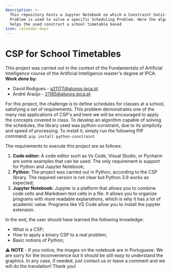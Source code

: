 ```yaml
---
description: >-
  This repository hosts a Jupyter Notebook on which a Constraint Satisfaction
  Problem is used to solve a specific Scheduling Problem. Here the algorithm
  helps the used construct a school timetable based
icon: calendar-days
---
```


# CSP for School Timetables

This project was carried out in the context of the Fundamentals of Artificial Intelligence course of the Artificial Intelligence master's degree at IPCA.\
**Work done by:**

* David Rodigues - a21177@alunos.ipca.pt
* André Araújo - 21185@alunos.ipca.pt

For this project, the challenge is to define schedules for classes at a school, satisfying a set of requirements. This problem demonstrates one of the many real applications of CSP's and here we will be encouraged to apply the concepts covered in class. To develop an algorithm capable of solving the schedules, the library used was python-constraint, due to its simplicity and speed of processing. To install it, simply run the following PIP command: `pip install python-constraint`

The requirements to execute this project are as follows:

1. **Code editor:** A code editor such as Vs Code, Visual Studio, or Pycharm are some examples that can be used. The only requirement is support for Python and Jupyter Notebook;
2. **Python:** The project was carried out in Python, according to the CSP library. The required version is not clear but Python 3.9 works as expected;
3. **Jupyter Notebook:** Jupyter is a platform that allows you to combine code cells and Markdown text cells in a file. It allows you to organize programs with more readable explanations, which is why it has a lot of academic value. Programs like VS Code allow you to install the jupyter extension.

In the end, the user should have learned the following knowledge:

* What is a CSP;
* How to apply a binary CSP to a real problem;
* Basic notions of Python;

⚠️ **NOTE** - If you notice, the images on the notebook are in Portuguese. We are sorry for the inconvenience but it should be still easy to understand the graphics. In any case, if needed, just contact us or leave a comment and we will do the translation! Thank you!
